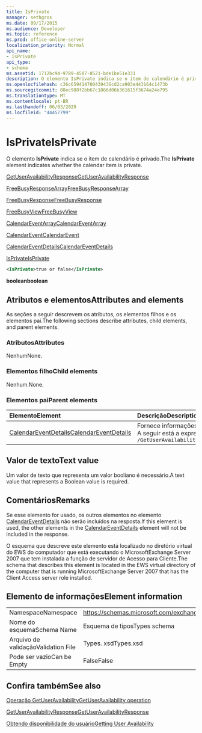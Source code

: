 ```yaml
---
title: IsPrivate
manager: sethgros
ms.date: 09/17/2015
ms.audience: Developer
ms.topic: reference
ms.prod: office-online-server
localization_priority: Normal
api_name:
- IsPrivate
api_type:
- schema
ms.assetid: 1712bc94-9789-4507-8521-bde1be51e331
description: O elemento IsPrivate indica se o item de calendário é privado.
ms.openlocfilehash: c36c659414700439436cd2ca903e443164c1473b
ms.sourcegitcommit: 88ec988f2bb67c1866d06b361615f3674a24e795
ms.translationtype: MT
ms.contentlocale: pt-BR
ms.lasthandoff: 06/03/2020
ms.locfileid: "44457799"
---
```

# <a name="isprivate"></a><span data-ttu-id="8fd18-103">IsPrivate</span><span class="sxs-lookup"><span data-stu-id="8fd18-103">IsPrivate</span></span>

<span data-ttu-id="8fd18-104">O elemento **IsPrivate** indica se o item de calendário é privado.</span><span class="sxs-lookup"><span data-stu-id="8fd18-104">The **IsPrivate** element indicates whether the calendar item is private.</span></span> 
  
[<span data-ttu-id="8fd18-105">GetUserAvailabilityResponse</span><span class="sxs-lookup"><span data-stu-id="8fd18-105">GetUserAvailabilityResponse</span></span>](getuseravailabilityresponse.md)
  
[<span data-ttu-id="8fd18-106">FreeBusyResponseArray</span><span class="sxs-lookup"><span data-stu-id="8fd18-106">FreeBusyResponseArray</span></span>](freebusyresponsearray.md)
  
[<span data-ttu-id="8fd18-107">FreeBusyResponse</span><span class="sxs-lookup"><span data-stu-id="8fd18-107">FreeBusyResponse</span></span>](freebusyresponse.md)
  
[<span data-ttu-id="8fd18-108">FreeBusyView</span><span class="sxs-lookup"><span data-stu-id="8fd18-108">FreeBusyView</span></span>](freebusyview.md)
  
[<span data-ttu-id="8fd18-109">CalendarEventArray</span><span class="sxs-lookup"><span data-stu-id="8fd18-109">CalendarEventArray</span></span>](calendareventarray.md)
  
[<span data-ttu-id="8fd18-110">CalendarEvent</span><span class="sxs-lookup"><span data-stu-id="8fd18-110">CalendarEvent</span></span>](calendarevent.md)
  
[<span data-ttu-id="8fd18-111">CalendarEventDetails</span><span class="sxs-lookup"><span data-stu-id="8fd18-111">CalendarEventDetails</span></span>](calendareventdetails.md)
  
[<span data-ttu-id="8fd18-112">IsPrivate</span><span class="sxs-lookup"><span data-stu-id="8fd18-112">IsPrivate</span></span>](isprivate.md)
  
```xml
<IsPrivate>true or false</IsPrivate>
```

 <span data-ttu-id="8fd18-113">**boolean**</span><span class="sxs-lookup"><span data-stu-id="8fd18-113">**boolean**</span></span>
## <a name="attributes-and-elements"></a><span data-ttu-id="8fd18-114">Atributos e elementos</span><span class="sxs-lookup"><span data-stu-id="8fd18-114">Attributes and elements</span></span>

<span data-ttu-id="8fd18-115">As seções a seguir descrevem os atributos, os elementos filhos e os elementos pai.</span><span class="sxs-lookup"><span data-stu-id="8fd18-115">The following sections describe attributes, child elements, and parent elements.</span></span>
  
### <a name="attributes"></a><span data-ttu-id="8fd18-116">Atributos</span><span class="sxs-lookup"><span data-stu-id="8fd18-116">Attributes</span></span>

<span data-ttu-id="8fd18-117">Nenhum</span><span class="sxs-lookup"><span data-stu-id="8fd18-117">None.</span></span>
  
### <a name="child-elements"></a><span data-ttu-id="8fd18-118">Elementos filho</span><span class="sxs-lookup"><span data-stu-id="8fd18-118">Child elements</span></span>

<span data-ttu-id="8fd18-119">Nenhum.</span><span class="sxs-lookup"><span data-stu-id="8fd18-119">None.</span></span>
  
### <a name="parent-elements"></a><span data-ttu-id="8fd18-120">Elementos pai</span><span class="sxs-lookup"><span data-stu-id="8fd18-120">Parent elements</span></span>

|<span data-ttu-id="8fd18-121">**Elemento**</span><span class="sxs-lookup"><span data-stu-id="8fd18-121">**Element**</span></span>|<span data-ttu-id="8fd18-122">**Descrição**</span><span class="sxs-lookup"><span data-stu-id="8fd18-122">**Description**</span></span>|
|:-----|:-----|
|[<span data-ttu-id="8fd18-123">CalendarEventDetails</span><span class="sxs-lookup"><span data-stu-id="8fd18-123">CalendarEventDetails</span></span>](calendareventdetails.md) <br/> |<span data-ttu-id="8fd18-124">Fornece informações adicionais sobre um evento de calendário.</span><span class="sxs-lookup"><span data-stu-id="8fd18-124">Provides additional information about a calendar event.</span></span>  <br/> <span data-ttu-id="8fd18-125">A seguir está a expressão XPath para este elemento:</span><span class="sxs-lookup"><span data-stu-id="8fd18-125">The following is the XPath expression to this element:</span></span>  <br/>  `/GetUserAvailabilityResponse/FreeBusyResponseArray/FreeBusyResponse/FreeBusyView/CalendarEventArray/CalendarEvent[i]/CalendarEventDetails` <br/> |
   
## <a name="text-value"></a><span data-ttu-id="8fd18-126">Valor de texto</span><span class="sxs-lookup"><span data-stu-id="8fd18-126">Text value</span></span>

<span data-ttu-id="8fd18-127">Um valor de texto que representa um valor booliano é necessário.</span><span class="sxs-lookup"><span data-stu-id="8fd18-127">A text value that represents a Boolean value is required.</span></span>
  
## <a name="remarks"></a><span data-ttu-id="8fd18-128">Comentários</span><span class="sxs-lookup"><span data-stu-id="8fd18-128">Remarks</span></span>

<span data-ttu-id="8fd18-129">Se esse elemento for usado, os outros elementos no elemento [CalendarEventDetails](calendareventdetails.md) não serão incluídos na resposta.</span><span class="sxs-lookup"><span data-stu-id="8fd18-129">If this element is used, the other elements in the [CalendarEventDetails](calendareventdetails.md) element will not be included in the response.</span></span> 
  
<span data-ttu-id="8fd18-130">O esquema que descreve este elemento está localizado no diretório virtual do EWS do computador que está executando o MicrosoftExchange Server 2007 que tem instalada a função de servidor de Acesso para Cliente.</span><span class="sxs-lookup"><span data-stu-id="8fd18-130">The schema that describes this element is located in the EWS virtual directory of the computer that is running MicrosoftExchange Server 2007 that has the Client Access server role installed.</span></span>
  
## <a name="element-information"></a><span data-ttu-id="8fd18-131">Elemento de informações</span><span class="sxs-lookup"><span data-stu-id="8fd18-131">Element information</span></span>

|||
|:-----|:-----|
|<span data-ttu-id="8fd18-132">Namespace</span><span class="sxs-lookup"><span data-stu-id="8fd18-132">Namespace</span></span>  <br/> |https://schemas.microsoft.com/exchange/services/2006/types  <br/> |
|<span data-ttu-id="8fd18-133">Nome do esquema</span><span class="sxs-lookup"><span data-stu-id="8fd18-133">Schema Name</span></span>  <br/> |<span data-ttu-id="8fd18-134">Esquema de tipos</span><span class="sxs-lookup"><span data-stu-id="8fd18-134">Types schema</span></span>  <br/> |
|<span data-ttu-id="8fd18-135">Arquivo de validação</span><span class="sxs-lookup"><span data-stu-id="8fd18-135">Validation File</span></span>  <br/> |<span data-ttu-id="8fd18-136">Types. xsd</span><span class="sxs-lookup"><span data-stu-id="8fd18-136">Types.xsd</span></span>  <br/> |
|<span data-ttu-id="8fd18-137">Pode ser vazio</span><span class="sxs-lookup"><span data-stu-id="8fd18-137">Can be Empty</span></span>  <br/> |<span data-ttu-id="8fd18-138">False</span><span class="sxs-lookup"><span data-stu-id="8fd18-138">False</span></span>  <br/> |
   
## <a name="see-also"></a><span data-ttu-id="8fd18-139">Confira também</span><span class="sxs-lookup"><span data-stu-id="8fd18-139">See also</span></span>



[<span data-ttu-id="8fd18-140">Operação GetUserAvailability</span><span class="sxs-lookup"><span data-stu-id="8fd18-140">GetUserAvailability operation</span></span>](getuseravailability-operation.md)
  
[<span data-ttu-id="8fd18-141">GetUserAvailabilityResponse</span><span class="sxs-lookup"><span data-stu-id="8fd18-141">GetUserAvailabilityResponse</span></span>](getuseravailabilityresponse.md)


[<span data-ttu-id="8fd18-142">Obtendo disponibilidade do usuário</span><span class="sxs-lookup"><span data-stu-id="8fd18-142">Getting User Availability</span></span>](https://msdn.microsoft.com/library/d4133fcb-9b0f-4e6b-aadf-a389da83516a%28Office.15%29.aspx)

